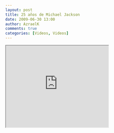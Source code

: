 ```yaml
---
layout: post
title: 25 años de Michael Jackson
date: 2009-06-30 13:00
author: AzraelK
comments: true
categories: [Videos, Videos]
---
```

<p><span><iframe src="http://reader.googleusercontent.com/reader/embediframe?src=http://www.youtube.com/v/lfQhdBpCFCA%26rel%3D1%26color1%3Dd6d6d6%26color2%3Df0f0f0%26border%3D0%26fs%3D1%26hl%3Den%26autoplay%3D0%26showinfo%3D0%26iv_load_policy%3D3%26showsearch%3D0&amp;width=325&amp;height=260" width="325" height="260"></iframe></span></p>
